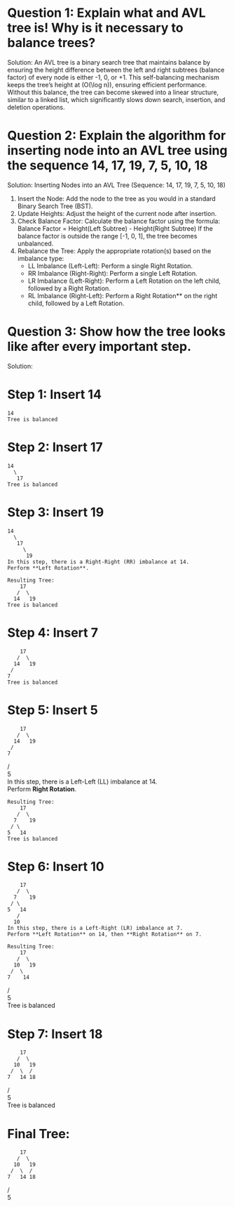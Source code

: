 # Question 1: Explain what and AVL tree is! Why is it necessary to balance trees?
Solution: An AVL tree is a binary search tree that maintains balance by ensuring the height difference between the left and right subtrees (balance factor) of every node is either -1, 0, or +1. This self-balancing mechanism keeps the tree’s height at \(O(\log n)\), ensuring efficient performance. Without this balance, the tree can become skewed into a linear structure, similar to a linked list, which significantly slows down search, insertion, and deletion operations.

# Question 2: Explain the algorithm for inserting node into an AVL tree using the sequence 14, 17, 19, 7, 5, 10, 18
Solution: Inserting Nodes into an AVL Tree (Sequence: 14, 17, 19, 7, 5, 10, 18)

1. Insert the Node: Add the node to the tree as you would in a standard Binary Search Tree (BST).
2. Update Heights: Adjust the height of the current node after insertion.
3. Check Balance Factor: Calculate the balance factor using the formula:
   Balance Factor = Height(Left Subtree) - Height(Right Subtree)
   If the balance factor is outside the range [-1, 0, 1], the tree becomes unbalanced.
4. Rebalance the Tree: Apply the appropriate rotation(s) based on the imbalance type:
   - LL Imbalance (Left-Left): Perform a single Right Rotation.
   - RR Imbalance (Right-Right): Perform a single Left Rotation.
   - LR Imbalance (Left-Right): Perform a Left Rotation on the left child, followed by a Right Rotation.
   - RL Imbalance (Right-Left): Perform a Right Rotation** on the right child, followed by a Left Rotation.

# Question 3: Show how the tree looks like after every important step.
Solution:  
# Step 1: Insert 14  
    14  
    Tree is balanced  

# Step 2: Insert 17  
    14  
      \  
       17  
    Tree is balanced  

# Step 3: Insert 19  
    14  
      \  
       17  
         \  
          19  
    In this step, there is a Right-Right (RR) imbalance at 14.  
    Perform **Left Rotation**.  

    Resulting Tree:  
        17  
       /  \  
      14   19  
    Tree is balanced  

# Step 4: Insert 7  
        17  
       /  \  
      14   19  
     /  
    7  
    Tree is balanced  

# Step 5: Insert 5  
        17  
       /  \  
      14   19  
     /  
    7  
   /  
  5  
    In this step, there is a Left-Left (LL) imbalance at 14.  
    Perform **Right Rotation**.  

    Resulting Tree:  
        17  
       /  \  
      7    19  
     / \  
    5   14  
    Tree is balanced  

# Step 6: Insert 10  
        17  
       /  \  
      7    19  
     / \  
    5   14  
       /  
      10  
    In this step, there is a Left-Right (LR) imbalance at 7.  
    Perform **Left Rotation** on 14, then **Right Rotation** on 7.  

    Resulting Tree:  
        17  
       /  \  
      10   19  
     /  \  
    7    14  
   /  
  5  
    Tree is balanced  

# Step 7: Insert 18  
        17  
       /  \  
      10   19  
     /  \  /  
    7   14 18  
   /  
  5  
    Tree is balanced  

# Final Tree:  
        17  
       /  \  
      10   19  
     /  \  /  
    7   14 18  
   /  
  5  

   
